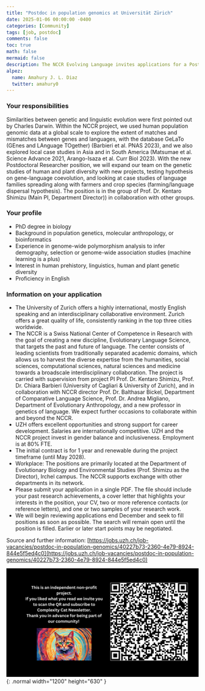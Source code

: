 ```yaml
---
title: "Postdoc in population genomics at Universität Zürich"
date: 2025-01-06 00:00:00 -0400
categories: [Community]
tags: [job, postdoc]
comments: false
toc: true
math: false
mermaid: false
description: The NCCR Evolving Language invites applications for a Postdoctoral Researcher in population genomics to study the demography of humans and domesticated crop species related to language evolution at the Department of Evolutionary Biology and Environmental Studies, University of Zurich.
alpez:
  name: Amahury J. L. Diaz
  twitter: amahury0
---
```

### Your responsibilities
Similarities between genetic and linguistic evolution were first pointed out by Charles Darwin. Within the NCCR project, we used human population genomic data at a global scale to explore the extent of matches and mismatches between genes and languages, with the database GeLaTo (GEnes and LAnguage TOgether) (Barbieri et al. PNAS 2023), and we also explored local case studies in Asia and in South America (Matsumae et al. Science Advance 2021, Arango-Isaza et al. Curr Biol 2023). With the new Postdoctoral Researcher position, we will expand our team on the genetic studies of human and plant diversity with new projects, testing hypothesis on gene-language coevolution, and looking at case studies of language families spreading along with farmers and crop species (farming/language dispersal hypothesis). The position is in the group of Prof. Dr. Kentaro Shimizu (Main PI, Department Director)) in collaboration with other groups.

### Your profile
- PhD degree in biology
- Background in population genetics, molecular anthropology, or bioinformatics
- Experience in genome-wide polymorphism analysis to infer demography, selection or genome-wide association studies (machine learning is a plus)
- Interest in human prehistory, linguistics, human and plant genetic diversity
- Proficiency in English

### Information on your application
- The University of Zurich offers a highly international, mostly English speaking and an interdisciplinary collaborative environment. Zurich offers a great quality of life, consistently ranking in the top three cities worldwide.
- The NCCR is a Swiss National Center of Competence in Research with the goal of creating a new discipline, Evolutionary Language Science, that targets the past and future of language. The center consists of leading scientists from traditionally separated academic domains, which allows us to harvest the diverse expertise from the humanities, social sciences, computational sciences, natural sciences and medicine towards a broadscale interdisciplinary collaboration. The project is carried with supervision from project PI Prof. Dr. Kentaro Shimizu, Prof. Dr. Chiara Barbieri (University of Cagliari & University of Zurich), and in collaboration with NCCR director Prof. Dr. Balthasar Bickel, Department of Comparative Language Science, Prof. Dr. Andrea Migliano, Department of Evolutionary Anthropology, and a new professor in genetics of language. We expect further occasions to collaborate within and beyond the NCCR.
- UZH offers excellent opportunities and strong support for career development. Salaries are internationally competitive. UZH and the NCCR project invest in gender balance and inclusiveness. Employment is at 80% FTE.
- The initial contract is for 1 year and renewable during the project timeframe (until May 2028).
- Workplace: The positions are primarily located at the Department of Evolutionary Biology and Environmental Studies (Prof. Shimizu as the Director), Irchel campus. The NCCR supports exchange with other departments in its network.
- Please submit your application in a single PDF. The file should include your past research achievements, a cover letter that highlights your interests in the position, your CV, two or more reference contacts (or reference letters), and one or two samples of your research work.
- We will begin reviewing applications end December and seek to fill positions as soon as possible. The search will remain open until the position is filled. Earlier or later start points may be negotiated.

Source and further information: [https://jobs.uzh.ch/job-vacancies/postdoc-in-population-genomics/40227b73-2360-4e79-8924-844e5f5ed4c0](https://jobs.uzh.ch/job-vacancies/postdoc-in-population-genomics/40227b73-2360-4e79-8924-844e5f5ed4c0)

![Desktop View](/assets/img/fix/complexity-cat-newsletter.png){: .normal width="1200" height="630" }
